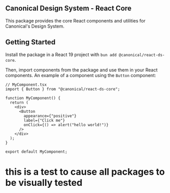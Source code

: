 ## Canonical Design System - React Core

This package provides the core React components and utilities for Canonical's Design System.

## Getting Started

Install the package in a React 19 project with `bun add @canonical/react-ds-core`.

Then, import components from the package and use them in your React components. 
An example of a component using the `Button` component:
```tsx
// MyComponent.tsx
import { Button } from "@canonical/react-ds-core";

function MyComponent() {
  return (
    <div>
      <Button
        appearance={"positive"}
        label={"Click me"}
        onClick={() => alert("hello world!")}
      />
    </div>
  );
}

export default MyComponent;
```

# this is a test to cause all packages to be visually tested